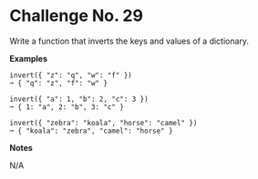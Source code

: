 # Challenge No. 29

Write a function that inverts the keys and values of a dictionary.

**Examples**

    invert({ "z": "q", "w": "f" })
    ➞ { "q": "z", "f": "w" }
     
    invert({ "a": 1, "b": 2, "c": 3 })
    ➞ { 1: "a", 2: "b", 3: "c" }
     
    invert({ "zebra": "koala", "horse": "camel" })
    ➞ { "koala": "zebra", "camel": "horse" }

**Notes**

N/A